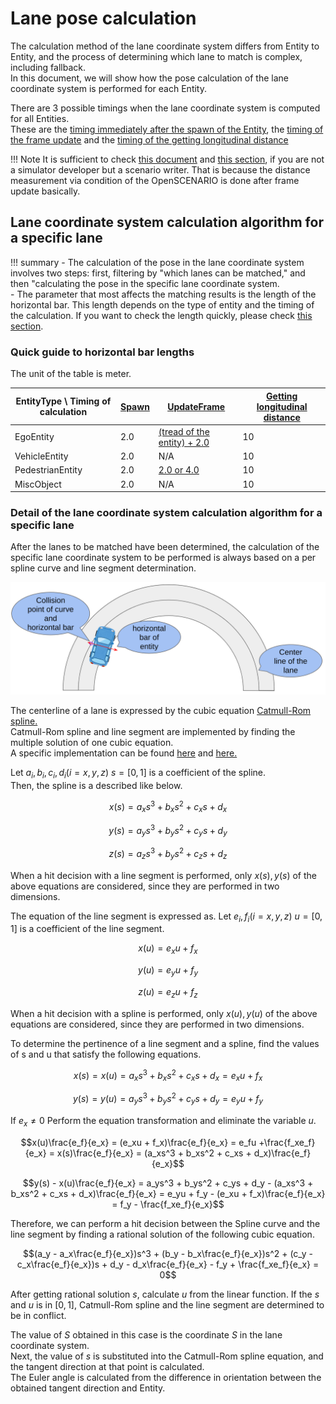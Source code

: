 # Lane pose calculation

The calculation method of the lane coordinate system differs from Entity to Entity, and the process of determining which lane to match is complex, including fallback.  
In this document, we will show how the pose calculation of the lane coordinate system is performed for each Entity.

There are 3 possible timings when the lane coordinate system is computed for all Entities.  
These are the [timing immediately after the spawn of the Entity](Spawn.md), the [timing of the frame update](UpdateFrame.md) and the [timing of the getting longitudinal distance](GetLongitudinalDistance.md)

!!! Note
    It is sufficient to check [this document](UpdateFrame.md) and [this section](#lane-coordinate-system-calculation-algorithm-for-a-specific-lane), if you are not a simulator developer but a scenario writer. That is because the distance measurement via condition of the OpenSCENARIO is done after frame update basically.

## Lane coordinate system calculation algorithm for a specific lane

!!! summary
    - The calculation of the pose in the lane coordinate system involves two steps: first, filtering by "which lanes can be matched," and then "calculating the pose in the specific lane coordinate system.  
    - The parameter that most affects the matching results is the length of the horizontal bar. This length depends on the type of entity and the timing of the calculation. If you want to check the length quickly, please check [this section](#quick-guide-to-horizontal-bar-lengths).

### Quick guide to horizontal bar lengths 

The unit of the table is meter.

| EntityType \ Timing of calculation | [Spawn](Spawn.md) | [UpdateFrame](UpdateFrame.md)                                                          | [Getting longitudinal distance](GetLongitudinalDistance.md) |
| ---------------------------------- | ----------------- | -------------------------------------------------------------------------------------- | ----------------------------------------------------------- |
| EgoEntity                          | 2.0               | [(tread of the entity) + 2.0](UpdateFrame.md#calculate-pose-in-lane-coordinate-system) | 10                                                          |
| VehicleEntity                      | 2.0               | N/A                                                                                    | 10                                                          |
| PedestrianEntity                   | 2.0               | [2.0 or 4.0](UpdateFrame.md#pedestrian-entity-with-behavior-tree)                      | 10                                                          |
| MiscObject                         | 2.0               | N/A                                                                                    | 10                                                          |

### Detail of the lane coordinate system calculation algorithm for a specific lane

After the lanes to be matched have been determined, the calculation of the specific lane coordinate system to be performed is always based on a per spline curve and line segment determination.

![Lane pose calculation](../../image/lane_pose_calculation.png "Lane pose calculation.")

The centerline of a lane is expressed by the cubic equation [Catmull-Rom spline.](https://en.wikipedia.org/wiki/Centripetal_Catmull%E2%80%93Rom_spline)  
Catmull-Rom spline and line segment are implemented by finding the multiple solution of one cubic equation.  
A specific implementation can be found [here](https://github.com/tier4/scenario_simulator_v2/blob/5f19d39ef29243396f26225976975f0c27914c12/common/math/geometry/src/solver/polynomial_solver.cpp#L98-L131) and [here.](https://github.com/tier4/scenario_simulator_v2/blob/5f19d39ef29243396f26225976975f0c27914c12/common/math/geometry/src/spline/hermite_curve.cpp#L124-L187)

Let $a_i,b_i,c_i,d_i (i = x, y, z)$ $s = [0,1]$ is a coefficient of the spline.  
Then, the spline is a described like below.  

$$x(s) = a_xs^3 + b_xs^2 + c_xs + d_x $$

$$y(s) = a_ys^3 + b_ys^2 + c_ys + d_y $$

$$z(s) = a_zs^3 + b_ys^2 + c_zs + d_z $$

When a hit decision with a line segment is performed, only $x(s),y(s)$ of the above equations are considered, since they are performed in two dimensions.  

The equation of the line segment is expressed as.
Let $e_i,f_i (i = x, y, z)$ $u = [0,1]$ is a coefficient of the line segment.  

$$x(u) = e_xu + f_x $$

$$y(u) = e_yu + f_y $$

$$z(u) = e_zu + f_z $$

When a hit decision with a spline is performed, only $x(u),y(u)$ of the above equations are considered, since they are performed in two dimensions.  

To determine the pertinence of a line segment and a spline, find the values of s and u that satisfy the following equations.  

$$x(s) = x(u) = a_xs^3 + b_xs^2 + c_xs + d_x = e_xu + f_x$$

$$y(s) = y(u) = a_ys^3 + b_ys^2 + c_ys + d_y = e_yu + f_y$$

If $e_x\neq0$
Perform the equation transformation and eliminate the variable $u$.

$$x(u)\frac{e_f}{e_x} = (e_xu + f_x)\frac{e_f}{e_x} = e_fu +\frac{f_xe_f}{e_x} = x(s)\frac{e_f}{e_x} = (a_xs^3 + b_xs^2 + c_xs + d_x)\frac{e_f}{e_x}$$

$$y(s) - x(u)\frac{e_f}{e_x} = a_ys^3 + b_ys^2 + c_ys + d_y - (a_xs^3 + b_xs^2 + c_xs + d_x)\frac{e_f}{e_x} = e_yu + f_y - (e_xu + f_x)\frac{e_f}{e_x} = f_y - \frac{f_xe_f}{e_x}$$

Therefore, we can perform a hit decision between the Spline curve and the line segment by finding a rational solution of the following cubic equation.

$$(a_y - a_x\frac{e_f}{e_x})s^3 + (b_y - b_x\frac{e_f}{e_x})s^2 + (c_y - c_x\frac{e_f}{e_x})s + d_y - d_x\frac{e_f}{e_x} - f_y + \frac{f_xe_f}{e_x} = 0$$

After getting rational solution $s$, calculate $u$ from the linear function.
If the $s$ and $u$ is in $[0,1]$, Catmull-Rom spline and the line segment are determined to be in conflict.

The value of $S$ obtained in this case is the coordinate $S$ in the lane coordinate system.  
Next, the value of $s$ is substituted into the Catmull-Rom spline equation, and the tangent direction at that point is calculated.  
The Euler angle is calculated from the difference in orientation between the obtained tangent direction and Entity.
